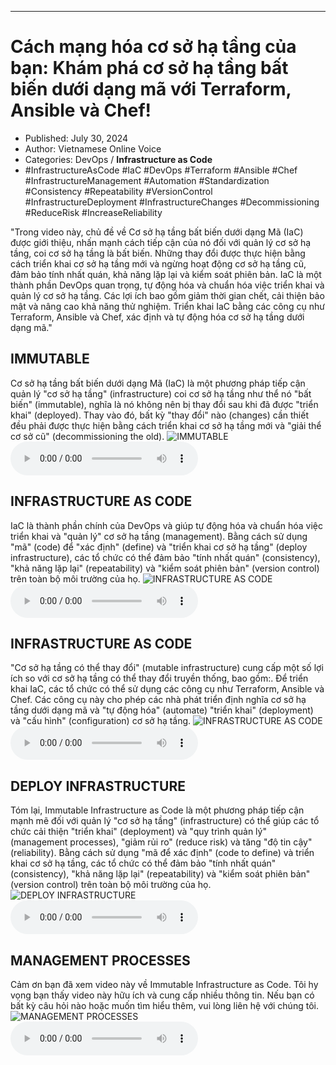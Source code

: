 
---

# Cách mạng hóa cơ sở hạ tầng của bạn: Khám phá cơ sở hạ tầng bất biến dưới dạng mã với Terraform, Ansible và Chef!

- Published: July 30, 2024
- Author: Vietnamese Online Voice
- Categories: DevOps / **Infrastructure as Code**
- #InfrastructureAsCode #IaC #DevOps #Terraform #Ansible #Chef #InfrastructureManagement #Automation #Standardization #Consistency #Repeatability #VersionControl #InfrastructureDeployment #InfrastructureChanges #Decommissioning #ReduceRisk #IncreaseReliability

"Trong video này, chủ đề về Cơ sở hạ tầng bất biến dưới dạng Mã (IaC) được giới thiệu, nhấn mạnh cách tiếp cận của nó đối với quản lý cơ sở hạ tầng, coi cơ sở hạ tầng là bất biến. Những thay đổi được thực hiện bằng cách triển khai cơ sở hạ tầng mới và ngừng hoạt động cơ sở hạ tầng cũ, đảm bảo tính nhất quán, khả năng lặp lại và kiểm soát phiên bản. IaC là một thành phần DevOps quan trọng, tự động hóa và chuẩn hóa việc triển khai và quản lý cơ sở hạ tầng. Các lợi ích bao gồm giảm thời gian chết, cải thiện bảo mật và nâng cao khả năng thử nghiệm. Triển khai IaC bằng các công cụ như Terraform, Ansible và Chef, xác định và tự động hóa cơ sở hạ tầng dưới dạng mã."


## IMMUTABLE

Cơ sở hạ tầng bất biến dưới dạng Mã (IaC) là một phương pháp tiếp cận quản lý "cơ sở hạ tầng" (infrastructure) coi cơ sở hạ tầng như thể nó "bất biến" (immutable), nghĩa là nó không nên bị thay đổi sau khi đã được "triển khai" (deployed). Thay vào đó, bất kỳ "thay đổi" nào (changes) cần thiết đều phải được thực hiện bằng cách triển khai cơ sở hạ tầng mới và "giải thể cơ sở cũ" (decommissioning the old).
![IMMUTABLE](https://http-archiver-apis-production-80.schnworks.com/storage/images/transitions/2024-07-30/transition--430581701-Montserrat-ExtraBold-283593.jpg)
<audio controls>
    <source src="https://http-archiver-apis-production-80.schnworks.com/storage/storage/audio/file-37215072886.mp3" type="audio/mpeg">
</audio>



## INFRASTRUCTURE AS CODE

IaC là thành phần chính của DevOps và giúp tự động hóa và chuẩn hóa việc triển khai và "quản lý" cơ sở hạ tầng (management). Bằng cách sử dụng "mã" (code) để "xác định" (define) và "triển khai cơ sở hạ tầng" (deploy infrastructure), các tổ chức có thể đảm bảo "tính nhất quán" (consistency), "khả năng lặp lại" (repeatability) và "kiểm soát phiên bản" (version control) trên toàn bộ môi trường của họ.
![INFRASTRUCTURE AS CODE](https://http-archiver-apis-production-80.schnworks.com/storage/images/transitions/2024-07-30/transition-5249142594-Montserrat-Medium-673AB7.jpg)
<audio controls>
    <source src="https://http-archiver-apis-production-80.schnworks.com/storage/storage/audio/file-50531828608.mp3" type="audio/mpeg">
</audio>



## INFRASTRUCTURE AS CODE

"Cơ sở hạ tầng có thể thay đổi" (mutable infrastructure) cung cấp một số lợi ích so với cơ sở hạ tầng có thể thay đổi truyền thống, bao gồm:. Để triển khai IaC, các tổ chức có thể sử dụng các công cụ như Terraform, Ansible và Chef. Các công cụ này cho phép các nhà phát triển định nghĩa cơ sở hạ tầng dưới dạng mã và "tự động hóa" (automate) "triển khai" (deployment) và "cấu hình" (configuration) cơ sở hạ tầng.
![INFRASTRUCTURE AS CODE](https://http-archiver-apis-production-80.schnworks.com/storage/images/transitions/2024-07-30/transition--8327570167-Montserrat-Bold-9C27B0.jpg)
<audio controls>
    <source src="https://http-archiver-apis-production-80.schnworks.com/storage/storage/audio/file-19924609854.mp3" type="audio/mpeg">
</audio>



## DEPLOY INFRASTRUCTURE

Tóm lại, Immutable Infrastructure as Code là một phương pháp tiếp cận mạnh mẽ đối với quản lý "cơ sở hạ tầng" (infrastructure) có thể giúp các tổ chức cải thiện "triển khai" (deployment) và "quy trình quản lý" (management processes), "giảm rủi ro" (reduce risk) và tăng "độ tin cậy" (reliability). Bằng cách sử dụng "mã để xác định" (code to define) và triển khai cơ sở hạ tầng, các tổ chức có thể đảm bảo "tính nhất quán" (consistency), "khả năng lặp lại" (repeatability) và "kiểm soát phiên bản" (version control) trên toàn bộ môi trường của họ.
![DEPLOY INFRASTRUCTURE](https://http-archiver-apis-production-80.schnworks.com/storage/images/transitions/2024-07-30/transition--35938204607-Montserrat-Medium-512DA8.jpg)
<audio controls>
    <source src="https://http-archiver-apis-production-80.schnworks.com/storage/storage/audio/file-37919092343.mp3" type="audio/mpeg">
</audio>



## MANAGEMENT PROCESSES

Cảm ơn bạn đã xem video này về Immutable Infrastructure as Code. Tôi hy vọng bạn thấy video này hữu ích và cung cấp nhiều thông tin. Nếu bạn có bất kỳ câu hỏi nào hoặc muốn tìm hiểu thêm, vui lòng liên hệ với chúng tôi.
![MANAGEMENT PROCESSES](https://http-archiver-apis-production-80.schnworks.com/storage/images/transitions/2024-07-30/transition--4824675169-Montserrat-Medium-7B1FA2.jpg)
<audio controls>
    <source src="https://http-archiver-apis-production-80.schnworks.com/storage/storage/audio/file-11896982122.mp3" type="audio/mpeg">
</audio>


